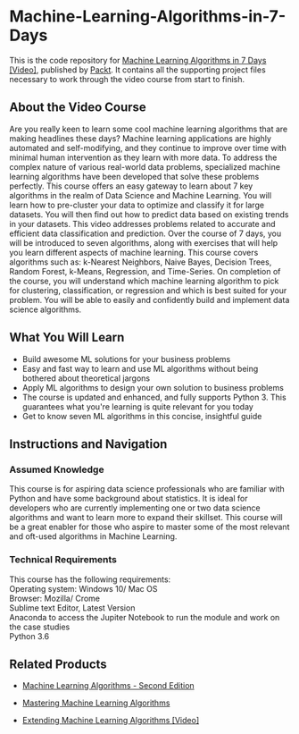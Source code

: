 # Machine-Learning-Algorithms-in-7-Days 
This is the code repository for [Machine Learning Algorithms in 7 Days [Video]](https://prod.packtpub.com/in/big-data-and-business-intelligence/machine-learning-algorithms-7-days-video), published by [Packt](https://www.packtpub.com/?utm_source=github). It contains all the supporting project files necessary to work through the video course from start to finish.
## About the Video Course
Are you really keen to learn some cool machine learning algorithms that are making headlines these days? Machine learning applications are highly automated and self-modifying, and they continue to improve over time with minimal human intervention as they learn with more data. To address the complex nature of various real-world data problems, specialized machine learning algorithms have been developed that solve these problems perfectly. 
This course offers an easy gateway to learn about 7 key algorithms in the realm of Data Science and Machine Learning. You will learn how to pre-cluster your data to optimize and classify it for large datasets. You will then find out how to predict data based on existing trends in your datasets. 
This video addresses problems related to accurate and efficient data classification and prediction. Over the course of 7 days, you will be introduced to seven algorithms, along with exercises that will help you learn different aspects of machine learning. This course covers algorithms such as: k-Nearest Neighbors, Naive Bayes, Decision Trees, Random Forest, k-Means, Regression, and Time-Series.
On completion of the course, you will understand which machine learning algorithm to pick for clustering, classification, or regression and which is best suited for your problem. You will be able to easily and confidently build and implement data science algorithms.

<H2>What You Will Learn</H2>
<DIV class=book-info-will-learn-text>
<UL>
<LI>Build awesome ML solutions for your business problems
<LI>Easy and fast way to learn and use ML algorithms without being bothered about theoretical jargons
<LI>Apply ML algorithms to design your own solution to business problems
<LI>The course is updated and enhanced, and fully supports Python 3. This guarantees what you're learning is quite relevant for you today
<LI>Get to know seven ML algorithms in this concise, insightful guide
</LI></UL></DIV>

## Instructions and Navigation
### Assumed Knowledge
This course is for aspiring data science professionals who are familiar with Python and have some background about statistics. It is ideal for developers who are currently implementing one or two data science algorithms and want to learn more to expand their skillset. This course will be a great enabler for those who aspire to master some of the most relevant and oft-used algorithms in Machine Learning.

### Technical Requirements
This course has the following requirements:<br/>
Operating system: Windows 10/ Mac OS<br/>
Browser: Mozilla/ Crome<br/>
Sublime text Editor, Latest Version<br/>
Anaconda to access the Jupiter Notebook to run the module and work on the case studies<br/>
Python 3.6<br/>



## Related Products
* [Machine Learning Algorithms - Second Edition](https://prod.packtpub.com/in/big-data-and-business-intelligence/machine-learning-algorithms-second-edition)

* [Mastering Machine Learning Algorithms](https://prod.packtpub.com/in/big-data-and-business-intelligence/mastering-machine-learning-algorithms)

* [Extending Machine Learning Algorithms [Video]](https://prod.packtpub.com/in/big-data-and-business-intelligence/extending-machine-learning-algorithms-video)
